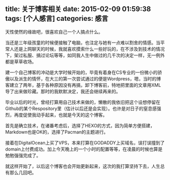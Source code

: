 title: 关于博客相关
date: 2015-02-09 01:59:38
tags: [个人感言]
categories: 感言
---

天性使然的缘故吧，很喜欢自己一个人搞点什么。

当还是三年级孩童的时候便接触了电脑，也注定与她有一点难以割舍的情感。当平常人还是上网聊天的时候，我就喜欢摸索什么一些好玩的，在不涉及到技术的情况下，架过私服、搞过论坛等等，如同我人生中做过的几千次的决定一样，无一例外都是草草收场。

建一个自己博客的冲动是大学时候开始的，毕竟有着身在CS专业的一份微小的骄傲以及派生的情怀，在大三的第一次尝试通过的便是Wordpress，嗯，当时的博客建立了两年，基于各种原因没有再搞，卸下博客前，特地把里面的文章用XML导了出来做珍藏。那时的我默默决定，我还会继续再来的。

毕业以后的时光，曾经打算用自己技术来做的，懒散的我依旧把这个设想停留在Github的某个Respository里（估计以后还是会实现）。也许是对日子的窒息感强烈，再度促使我动手起来，也就是今天的这个博客。

首先是确立技术，在诸番考虑后，选择了HEXO的方式，因为简单方便搭建，Markdown也是OK的，选择了Pacman的主题进行。

接着在DigitalOcean上买了VPS，本来打算在GODADDY上买域名，误打误撞到了domain上付费成功。加上今天晚上的一个小时的配置等等，在凌晨的时候也算是勉勉强强完成了。

就这样开始了，以后这个博客也会开始更新起来，这次的我打算坚持下去，人生总有那么几回吧。

